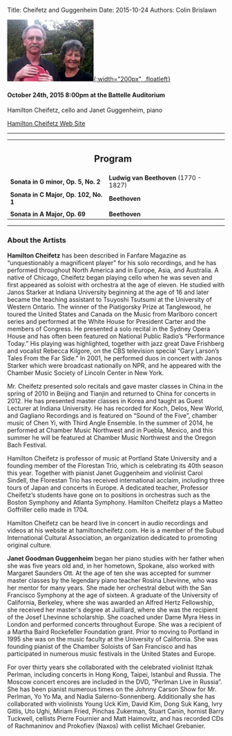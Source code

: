 Title: Cheifetz and Guggenheim
Date: 2015-10-24
Authors: Colin Brislawn

[![ ](/images/2015-2016/CheifetzGuggenheim200.png){:width="200px", .floatleft}]({filename}./CheifetzandGuggenheim.md)

#### October 24th, 2015 8:00pm at the Battelle Auditorium

Hamilton Cheifetz, cello and Janet Guggenheim, piano

[Hamilton Cheifetz Web Site](http://www.hamiltoncheifetz.com/)


---

<table width="800" align="center">
<tr>
<td align="center" colspan="2"><h2>Program</h2></td><td></td>
</tr>
<tr>
  <td> <b>Sonata in G minor, Op. 5, No. 2</b></td>
  <td class="right"><b>Ludwig van Beethoven</b> (1770 - 1827)</td>
</tr>
<tr>
  <td> <b>Sonata in C Major, Op. 102, No. 1</b></td>
  <td class="right"><b>Beethoven</b></td>
</tr>
<tr><td></td><td></td></tr>
<tr>
  <td> <b>Sonata in A Major, Op. 69</b></td>
  <td class="right"><b>Beethoven</b></td>
</tr>
</table>

---

### About the Artists 

**Hamilton Cheifetz** has been described in Fanfare Magazine as “unquestionably a magnificent player" for his solo recordings, and he has performed throughout North America and in Europe, Asia, and Australia. A native of Chicago, Cheifetz began playing cello when he was seven and first appeared as soloist with orchestra at the age of eleven. He studied with Janos Starker at Indiana University beginning at the age of 16 and later became the teaching assistant to Tsuyoshi Tsutsumi at the University of Western Ontario. The winner of the Piatigorsky Prize at Tanglewood, he toured the United States and Canada on the Music from Marlboro concert series and performed at the White House for President Carter and the members of Congress. He presented a solo recital in the Sydney Opera House and has often been featured on National Public Radio’s “Performance Today.” His playing was highlighted, together with jazz great Dave Frishberg and vocalist Rebecca Kilgore, on the CBS television special “Gary Larson’s Tales From the Far Side.” In 2001, he performed duos in concert with Janos Starker which were broadcast nationally on NPR, and he appeared with the Chamber Music Society of Lincoln Center in New York.

Mr. Cheifetz presented solo recitals and gave master classes in China in the spring of 2010 in Beijing and Tianjin and returned to China for concerts in 2012. He has presented master classes in Korea and taught as Guest Lecturer at Indiana University. He has recorded for Koch, Delos, New World, and Gagliano Recordings and is featured on “Sound of the Five”, chamber music of Chen Yi, with Third Angle Ensemble. In the summer of 2014, he performed at Chamber Music Northwest and in Puebla, Mexico, and this summer he will be featured at Chamber Music Northwest and the Oregon Bach Festival.

Hamilton Cheifetz is professor of music at Portland State University and a founding member of the Florestan Trio, which is celebrating its 40th season this year. Together with pianist Janet Guggenheim and violinist Carol Sindell, the Florestan Trio has received international acclaim, including three tours of Japan and concerts in Europe. A dedicated teacher, Professor Cheifetz’s students have gone on to positions in orchestras such as the Boston Symphony and Atlanta Symphony. Hamilton Cheifetz plays a Matteo Goffriller cello made in 1704.

Hamilton Cheifetz can be heard live in concert in audio recordings and videos at his website at hamiltoncheifetz.com. He is a member of the Subud International Cultural Association, an organization dedicated to promoting original culture.

**Janet Goodman Guggenheim** began her piano studies with her father when she was five years old and, in her hometown, Spokane, also worked with Margaret Saunders Ott. At the age of ten she was accepted for summer master classes by the legendary piano teacher Rosina Lhevinne, who was her mentor for many years. She made her orchestral debut with the San Francisco Symphony at the age of sixteen. A graduate of the University of California, Berkeley, where she was awarded an Alfred Hertz Fellowship, she received her master's degree at Juilliard, where she was the recipient of the Josef Lhevinne scholarship. She coached under Dame Myra Hess in London and performed concerts throughout Europe. She was a recipient of a Martha Baird Rockefeller Foundation grant. Prior to moving to Portland in 1995 she was on the music faculty at the University of California. She was founding pianist of the Chamber Soloists of San Francisco and has participated in numerous music festivals in the United States and Europe.

For over thirty years she collaborated with the celebrated violinist Itzhak Perlman, including concerts in Hong Kong, Taipei, Istanbul and Russia. The Moscow concert encores are included in the DVD, “Perlman Live in Russia”. She has been pianist numerous times on the Johnny Carson Show for Mr. Perlman, Yo Yo Ma, and Nadia Salerno-Sonnenberg. Additionally she has collaborated with violinists Young Uck Kim, David Kim, Dong Suk Kang, Ivry Gitlis, Uto Ughi, Miriam Fried, Pinchas Zukerman, Stuart Canin, hornist Barry Tuckwell, cellists Pierre Fournier and Matt Haimovitz, and has recorded CDs of Rachmaninov and Prokofiev (Naxos) with cellist Michael Grebanier.
